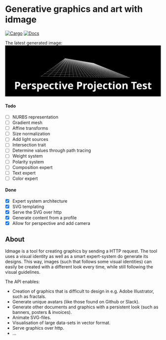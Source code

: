 # Generative graphics and art with idmage
[![Cargo](https://api.travis-ci.com/rasviitanen/idmage.svg?branch=master)](https://travis-ci.com/rasviitanen/idmage) 
[![Docs](https://img.shields.io/badge/docs-v0.0.1-blue.svg)](https://rasviitanen.github.io/idmage/idmage/index.html)

The latest generated image:
![Figure 1. Ray tracing, the basics](static/test.svg)


#### Todo
- [ ] NURBS representation
- [ ] Gradient mesh
- [ ] Affine transforms
- [ ] Size normalization
- [ ] Add light sources
- [ ] Intersection trait
- [ ] Determine values through path tracing
- [ ] Weight system
- [ ] Polarity system
- [ ] Composition expert
- [ ] Text expert
- [ ] Color expert
#### Done
- [X] Expert system architecture
- [X] SVG templating
- [X] Serve the SVG over http
- [X] Generate content from a profile
- [X] Allow for perspective and add camera

## About 
Idmage is a tool for creating graphics by sending a HTTP request. The tool uses a visual identity as well as a smart expert-system do generate its designs. This way, images (such that follows some visual identities) can easily be created with a different look every time, while still following the visual guidelines.

The API enables:
* Creation of graphics that is difficult to design in e.g. Adobe Illustrator, such as fractals.
* Generate unique avatars (like those found on Github or Slack).
* Generate other documents and graphics with a persistent look (such as banners, posters & invoices).
* Animate SVG-files.
* Visualisation of large data-sets in vector format.
* Serve graphics over http.
* ...
